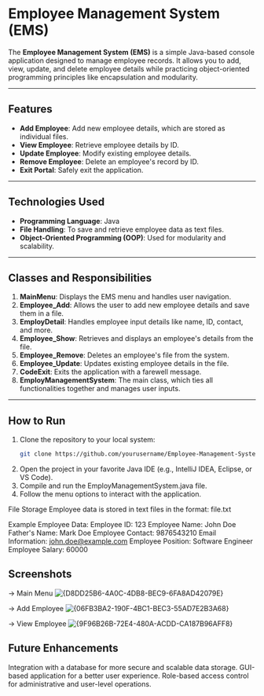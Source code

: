 # Employee Management System (EMS)

The **Employee Management System (EMS)** is a simple Java-based console application designed to manage employee records. It allows you to add, view, update, and delete employee details while practicing object-oriented programming principles like encapsulation and modularity.

---

## Features

- **Add Employee**: Add new employee details, which are stored as individual files.
- **View Employee**: Retrieve employee details by ID.
- **Update Employee**: Modify existing employee details.
- **Remove Employee**: Delete an employee's record by ID.
- **Exit Portal**: Safely exit the application.

---

## Technologies Used

- **Programming Language**: Java
- **File Handling**: To save and retrieve employee data as text files.
- **Object-Oriented Programming (OOP)**: Used for modularity and scalability.

---

## Classes and Responsibilities

1. **MainMenu**: Displays the EMS menu and handles user navigation.
2. **Employee_Add**: Allows the user to add new employee details and save them in a file.
3. **EmployDetail**: Handles employee input details like name, ID, contact, and more.
4. **Employee_Show**: Retrieves and displays an employee's details from the file.
5. **Employee_Remove**: Deletes an employee's file from the system.
6. **Employee_Update**: Updates existing employee details in the file.
7. **CodeExit**: Exits the application with a farewell message.
8. **EmployManagementSystem**: The main class, which ties all functionalities together and manages user inputs.

---

## How to Run

1. Clone the repository to your local system:
   ```bash
   git clone https://github.com/yourusername/Employee-Management-System.git

2. Open the project in your favorite Java IDE (e.g., IntelliJ IDEA, Eclipse, or VS Code).
3. Compile and run the EmployManagementSystem.java file.
4. Follow the menu options to interact with the application.

File Storage
Employee data is stored in text files in the format:
file<EmployeeID>.txt

Example Employee Data:
Employee ID: 123
Employee Name: John Doe
Father's Name: Mark Doe
Employee Contact: 9876543210
Email Information: john.doe@example.com
Employee Position: Software Engineer
Employee Salary: 60000


## Screenshots

-> Main Menu
![{D8DD25B6-4A0C-4DB8-BEC9-6FA8AD42079E}](https://github.com/user-attachments/assets/62841817-020a-4936-971c-55e973df5e92)

-> Add Employee
![{06FB3BA2-190F-4BC1-BEC3-55AD7E2B3A68}](https://github.com/user-attachments/assets/815ae357-ae34-49d1-9f40-d42081408576)

-> View Employee
![{9F96B26B-72E4-480A-ACDD-CA187B96AFF8}](https://github.com/user-attachments/assets/f1b046c3-e23e-4997-8278-5d850d426058)


## Future Enhancements
Integration with a database for more secure and scalable data storage.
GUI-based application for a better user experience.
Role-based access control for administrative and user-level operations.
